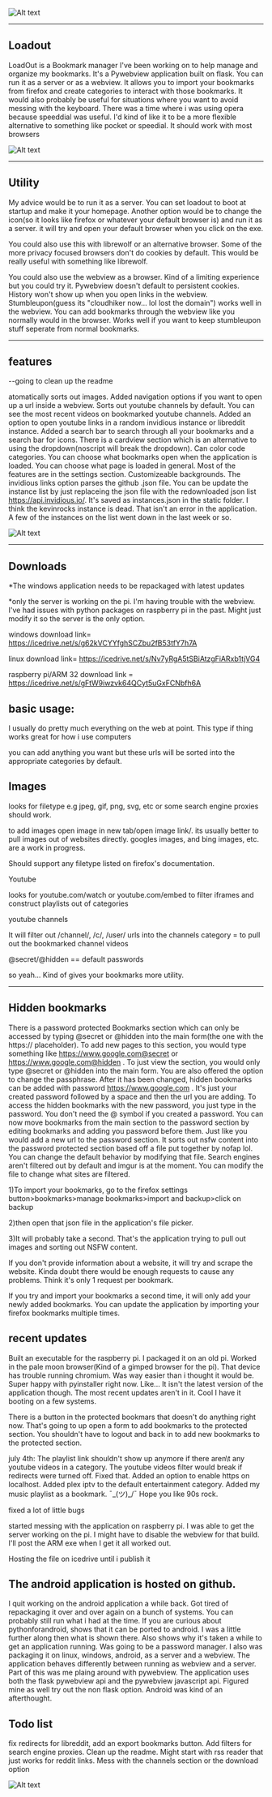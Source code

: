 


![Alt text](https://github.com/ScaledMap/LoadOut/blob/main/Screenshot%20from%202022-05-16%2010-06-16.png?raw=true "create, add icons, color coordinate and edit categories")


-------
Loadout
-------

LoadOut is a Bookmark manager I've been working on to help manage and organize my bookmarks. It's a Pywebview application built on flask. You can run it as a server or as a webview.  It allows you to import your bookmarks from firefox and create categories to interact with those bookmarks. It would also probably be useful for situations where you want to avoid messing with the keyboard. There was a time where i was using opera because speeddial was useful. I'd kind of like it to be a more flexible alternative to something like pocket or speedial. It should work with most browsers

![Alt text](https://github.com/ScaledMap/LoadOut/blob/main/server%20or%20webview.png?raw=true)

--------------
Utility
-------------
My advice would be to run it as a server. You can set loadout to boot at startup and make it your homepage.  Another option would be to change the icon(so it looks like firefox or whatever your default browser is) and run it as a server. it will try and open your default browser when you click on the exe.

You could also use this with librewolf or an alternative browser. Some of the more privacy focused browsers don't do cookies by default. This would be really useful with something like librewolf.

You could also use the webview as a browser. Kind of a limiting experience but you could try it. Pywebview doesn't default to persistent cookies. History won't show up when you open links in the webview. Stumbleupon(guess its "cloudhiker now... lol lost the domain") works well in the webview. You can add bookmarks through the webview like you normally would in the browser. Works well if you want to keep stumbleupon stuff seperate from normal bookmarks.

-------
features
-------
--going to clean up the readme

atomatically sorts out images. Added navigation options if you want to open up a url inside a webview. Sorts out youtube channels by default. You can see the most recent videos on bookmarked youtube channels. Added an option to open youtube links in a random invidious instance or libreddit instance. Added a search bar to search through all your bookmarks and a search bar for icons. There is a cardview section which is an alternative to using the dropdown(noscript will break the dropdown). Can color code categories. You can choose what bookmarks open when the application is loaded. You can choose what page is loaded in general. Most of the features are in the settings section. Customizeable backgrounds. The invidious links option parses the github .json file. You can be update the instance list by just replaceing the json file with the redownloaded json list https://api.invidious.io/. It's saved as instances.json in the static folder. I think the kevinrocks instance is dead. That isn't an error in the application. A few of the instances on the list went down in the last week or so.


![Alt text](https://github.com/ScaledMap/LoadOut/blob/main/Screenshot%20from%202022-05-16%2010-04-15.png?raw=true "create, add icons, color coordinate and edit categories")

-------------------------------------------
Downloads
-------------------------------------------
*The windows application needs to be repackaged with latest updates

*only the server is working on the pi. I'm having trouble with the webview. I've had issues with python packages on raspberry pi in the past. Might just modify it so the server is the only option.

windows 
download link= https://icedrive.net/s/g62kVCYYfghSCZbu2fB53tfY7h7A

linux 
download link= https://icedrive.net/s/Nv7yRgA5tSBiAtzgFiARxb1tjVG4

raspberry pi/ARM 32
download link = https://icedrive.net/s/gFtW9iwzvk64QCyt5uGxFCNbfh6A




basic usage:
----------------
I usually do pretty much everything on the web at point. This type if thing works great for how i use computers

you can add anything you want but these urls will be sorted into the appropriate categories by default.



Images
---
looks for filetype e.g jpeg, gif, png, svg, etc or some search engine proxies should work. 

to add images open image in new tab/open image link/. its usually better to pull images out of websites directly. googles images, and bing images, etc. are a work in progress. 

Should support any filetype listed on firefox's documentation.



Youtube

looks for youtube.com/watch or youtube.com/embed to filter iframes and construct playlists out of categories





youtube channels

It will filter out /channel/, /c/, /user/ urls into the channels category = to pull out the bookmarked channel videos



@secret/@hidden == default passwords


so yeah... Kind of gives your bookmarks more utility. 


-------------------------------------------
Hidden bookmarks
-------------------------------------------
There is a password protected Bookmarks section which can only be accessed by typing @secret or @hidden into the main form(the one with the https:// placeholder). To add new pages to this section, you would type something like https://www.google.com@secret or https://www.google.com@hidden . To just view the section, you would only type @secret or @hidden into the main form. You are also offered the option to change the passphrase. After it has been changed, hidden bookmarks can be added with   password https://www.google.com  . It's just your created password followed by a space and then the url you are adding. To access the hidden bookmarks with the new password, you just type in the password. You don't need the @ symbol if you created a password. You can now move bookmarks from the main section to the password section by editing bookmarks and adding you password before them. Just like you would add a new url to the password section. It sorts out nsfw content into the password protected section based off a file put together by nofap lol. You can change the default behavior by modifying that file. Search engines aren't filtered out by default and imgur is at the moment. You can modify the file to change what sites are filtered.

1)To import your bookmarks, go to the firefox settings button>bookmarks>manage bookmarks>import and backup>click on backup

2)then open that json file in the application's file picker.

3)It will probably take a second. That's the application trying to pull out images and sorting out NSFW content.

If you don't provide information about a website, it will try and scrape the website. Kinda doubt there would be enough requests to cause any problems. Think it's only 1 request per bookmark.

If you try and import your bookmarks a second time, it will only add your newly added bookmarks. You can update the application by importing your firefox bookmarks multiple times. 





recent updates
-------------
Built an executable for the raspberry pi. I packaged it on an old pi. Worked in the pale moon browser(Kind of a gimped browser for the pi). That device has trouble running chromium. Was way easier than i thought it would be. Super happy with pyinstaller right now. Like... It isn't the latest version of the application though. The most recent updates aren't in it. Cool I have it booting on a few systems.

There is a button in the protected bookmars that doesn't do anything right now. That's going to up open a form to add bookmarks to the protected section. You shouldn't have to logout and back in to add new bookmarks to the protected section.

july 4th: The playlist link shouldn't show up anymore if there aren\t any youtube videos in a category. The youtube videos filter would break if redirects were turned off. Fixed that. Added an option to enable https on localhost. Added plex iptv to the default entertainment category. Added my music playlist as a bookmark. ¯\_(ツ)_/¯ Hope you like 90s rock. 

fixed a lot of little bugs

started messing with the application on raspberry pi. I was able to get the server working on the pi. I might have to disable the webview for that build. I'll post the ARM exe when I get it all worked out. 

Hosting the file on icedrive until i publish it

The android application is hosted on github.
----------------------------------------
I quit working on the android application a while back. Got tired of repackaging it over and over again on a bunch of systems. You can probably still run what i had at the time. If you are curious about pythonforandroid, shows that it can be ported to android. I was a little further along then what is shown there. Also shows why it's taken a while to get an application running. Was going to be a password manager. I also was packaging it on linux, windows, android, as a server and a webview. The application behaves differently between running as webview and a server. Part of this was me plaing around with pywebview. The application uses both the flask pywebview api and the pywebview javascript api. Figured mine as well try out the non flask option. Android was kind of an afterthought.

Todo list
----------------------------------------------
fix redirects for libreddit, add an export bookmarks button. Add filters for search engine proxies. Clean up the readme. Might start with rss reader that just works for reddit links. Mess with the channels section or the download option

![Alt text](https://github.com/ScaledMap/LoadOut/blob/main/Screenshot%20from%202022-05-16%2009-45-06.png?raw=true)
